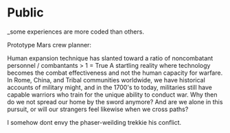 # Public
_some experiences are more coded than others.

Prototype Mars crew planner:

Human expansion technique has slanted toward a ratio of noncombatant personnel / combantants > 1 = True
A startling reality where technology becomes the combat effectiveness and not the human capacity for 
warfare. In Rome, China, and Tribal communities worldwide, we have historical accounts of military might,
and in the 1700's to today, militaries still have capable warriors who train for the unique ability to
conduct war. 
Why then do we not spread our home by the sword anymore? And are we alone in this pursuit, or will our
strangers feel likewise when we cross paths? 

I somehow dont envy the phaser-weilding trekkie his conflict.